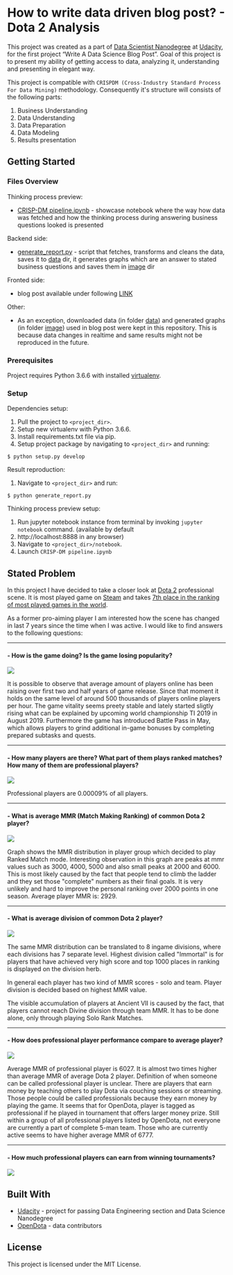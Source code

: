 # How to write data driven blog post? - Dota 2 Analysis

This project was created as a part of [Data Scientist Nanodegree](https://eu.udacity.com/course/data-scientist-nanodegree--nd025)
at [Udacity](https://eu.udacity.com/?cjevent=d1a59cbeab1111e9834e02630a18050b), for the first project “Write A Data
Science Blog Post”. Goal of this project is to present my ability of getting access to data, analyzing it, understanding 
and presenting in elegant way.

This project is compatible with `CRISPDM (Cross-Industry Standard Process For Data Mining)` methodology. 
Consequently it's structure will consists of the following parts:

1. Business Understanding
2. Data Understanding
3. Data Preparation
4. Data Modeling
5. Results presentation

## Getting Started

### Files Overview
Thinking process preview:
- [CRISP-DM pipeline.ipynb](notebook/CRISP-DM%20Pipeline.ipynb) - showcase notebook where the way how data was fetched and
how the thinking process during answering business questions looked is presented

Backend side:
- [generate_report.py](generate_report.py) - script that fetches, transforms and cleans the data, saves it to [
data](/data) dir, it generates graphs which are an answer to stated business questions and saves them in [image](/image)
dir

Fronted side:
- blog post available under following [LINK](https://medium.com/@krzyk.kamil/dota-2-valid-career-path-or-just-extraordinary-form-of-entertainment-91c456ea82fc)

Other:
- As an exception, downloaded data (in folder [data](/data)) and generated graphs (in folder [image](/image)) used in
blog post were kept in this repository. This is because data changes in realtime and same results might not be reproduced in the future.


### Prerequisites

Project requires Python 3.6.6 with installed [virtualenv](https://pypi.org/project/virtualenv/).

### Setup

Dependencies setup:
1. Pull the project to `<project_dir>`.
2. Setup new virtualenv with Python 3.6.6.
3. Install requirements.txt file via pip.
4. Setup project package by navigating to `<project_dir>` and running:
```
$ python setup.py develop
```


Result reproduction:
1. Navigate to `<project_dir>` and run:
```
$ python generate_report.py
```


Thinking process preview setup:
1. Run jupyter notebook instance from terminal by invoking `jupyter notebook` command. (available by default 
2. http://localhost:8888 in any browser)
3. Navigate to `<project_dir>/notebook`.
4. Launch `CRISP-DM pipeline.ipynb`

## Stated Problem
In this project I have decided to take a closer look at [Dota 2](http://blog.dota2.com/) professional scene. It is most 
played game on [Steam](https://steamcommunity.com/) and takes 
[7th place in the ranking of most played games in the world](https://newzoo.com/insights/rankings/top-20-core-pc-games/?source=post_page---------------------------).

As a former pro-aiming player I am interested how the scene has changed in last 7 years since the time when I was 
active. I would like to find answers to the following questions:

---
#### - How is the game doing? Is the game losing popularity?
![](image/activity_plot.png?raw=true)

It is possible to observe that average amount of players online has been raising over first two and half years of game 
release. Since that moment it holds on the same level of around 500 thousands of players online players per hour. The 
game vitality seems preety stable and lately started sligtly rising what can be explained by upcoming world championship 
TI 2019 in August 2019. Furthermore the game has introduced Battle Pass in May, which allows players to grind additional
in-game bonuses by completing prepared subtasks and quests.

---
#### - How many players are there? What part of them plays ranked matches? How many of them are professional players?
![](image/player_count.png?raw=true)

Professional players are 0.00009% of all players.

---
#### - What is average MMR (Match Making Ranking) of common Dota 2 player?
![](image/mmr.png?raw=true)

Graph shows the MMR distribution in player group which decided to play Ranked Match mode. Interesting observation in 
this graph are peaks at mmr values such as 3000, 4000, 5000 and also small peaks at 2000 and 6000. This is most likely
caused by the fact that people tend to climb the ladder and they set those "complete" numbers as their final goals. It 
is very unlikely and hard to improve the personal ranking over 2000 points in one season. Average player MMR is: 2929.

---
#### - What is average division of common Dota 2 player?
![](image/ranks.png?raw=true)

The same MMR distribution can be translated to 8 ingame divisions, where each divisions has 7 separate level. Highest 
division called "Immortal" is for players that have achieved very high score and top 1000 places in ranking is displayed 
on the division herb.

In general each player has two kind of MMR scores - solo and team. Player division is decided based on highest MMR
value.

The visible accumulation of players at Ancient VII is caused by the fact, that players cannot reach Divine division 
through team MMR. It has to be done alone, only through playing Solo Rank Matches.

---
#### - How does professional player performance compare to average player?
![](image/pro_player_mmr.png?raw=true)

Average MMR of professional player is 6027. It is almost two times higher than average MMR of average Dota 2 player.
Definition of when someone can be called professional player is unclear. There are players that earn money by teaching
others to play Dota via couching sessions or streaming. Those people could be called professionals because they earn
money by playing the game. It seems that for OpenDota, player is tagged as professional if he played in tournament 
that offers larger money prize. Still within a group of all professional players listed by OpenDota, not everyone 
are currently a part of complete 5-man team. Those who are currently active seems to have higher average MMR of 6777.

---
#### - How much professional players can earn from winning tournaments?
![](image/ti_prizepool.png?raw=true)

## Built With

* [Udacity](https://www.udacity.com/) - project for passing Data Engineering section and Data Science Nanodegree
* [OpenDota](https://www.opendota.com/) - data contributors

## License

This project is licensed under the MIT License.